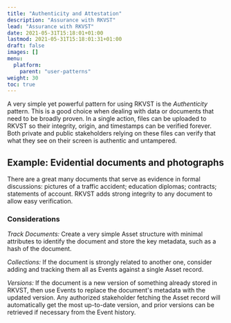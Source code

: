 ```yaml
---
title: "Authenticity and Attestation"
description: "Assurance with RKVST"
lead: "Assurance with RKVST"
date: 2021-05-31T15:18:01+01:00
lastmod: 2021-05-31T15:18:01:31+01:00
draft: false
images: []
menu:
  platform:
    parent: "user-patterns"
weight: 30
toc: true
---
```


A very simple yet powerful pattern for using RKVST is the *Authenticity* pattern. This is a good choice when dealing with data or documents that need to be broadly proven. In a single action, files can be uploaded to RKVST so their integrity, origin, and timestamps can be verified forever. Both private and public stakeholders relying on these files can verify that what they see on their screen is authentic and untampered.

## Example: Evidential documents and photographs

There are a great many documents that serve as evidence in formal discussions: pictures of a traffic accident; education diplomas; contracts; statements of account. RKVST adds strong integrity to any document to allow easy verification.

### Considerations

_Track Documents:_ Create a very simple Asset structure with minimal attributes to identify the document and store the key metadata, such as a hash of the document.

_Collections:_ If the document is strongly related to another one, consider adding and tracking them all as Events against a single Asset record.

_Versions:_ If the document is a new version of something already stored in RKVST, then use Events to replace the document's metadata with the updated version. Any authorized stakeholder fetching the Asset record will automatically get the most up-to-date version, and prior versions can be retrieved if necessary from the Event history.
